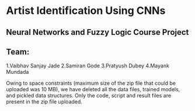 # Artist Identification Using CNNs
## Neural Networks and Fuzzy Logic Course Project

## Team:

1.Vaibhav Sanjay Jade
2.Samiran Gode
3.Pratyush Dubey
4.Mayank Mundada

Owing to space constraints (maximum size of the zip file that could be uploaded was 10 MB), we have deleted all the data files, trained models, and pickled data structures. Only the code, script and result files are present in the zip file uploaded.

